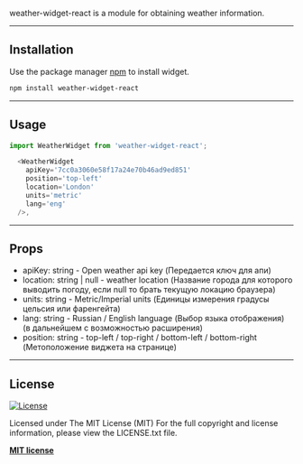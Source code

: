 weather-widget-react is a module for obtaining weather information.

---

## Installation

Use the package manager [npm](https://www.npmjs.com/) to install widget.

```bash
npm install weather-widget-react
```
---

## Usage

```javascript
import WeatherWidget from 'weather-widget-react';

  <WeatherWidget
    apiKey='7cc0a3060e58f17a24e70b46ad9ed851'
    position='top-left'
    location='London'
    units='metric'
    lang='eng'
  />,
```
---
## Props

* apiKey: string - Open weather api key (Передается ключ для апи)
* location: string | null - weather location (Название города для которого       выводить погоду, если null то брать текущую локацию браузера)
* units: string - Metric/Imperial units (Единицы измерения градусы цельсия или фаренгейта)
* lang: string - Russian / English language (Выбор языка отображения) (в дальнейшем с возможностью расширения)
* position: string - top-left / top-right / bottom-left / bottom-right (Метоположение виджета на странице)
---

## License

[![License](http://img.shields.io/:license-mit-blue.svg?style=flat-square)](http://badges.mit-license.org)

Licensed under The MIT License (MIT)
For the full copyright and license information, please view the LICENSE.txt file.

**[MIT license](http://opensource.org/licenses/mit-license.php)**